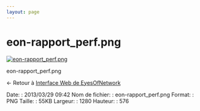 ```yaml
---
layout: page
---
```


eon-rapport\_perf.png
=====================

[![eon-rapport\_perf.png](/assets/media/eon-rapport_perf.png@cache=&w=900&h=405 "eon-rapport_perf.png")](/assets/media/eon-rapport_perf.png@cache= "Afficher le fichier original")

eon-rapport\_perf.png

← Retour à [Interface Web de
EyesOfNetwork](../eyesofnetwork/eyesofnetwork-interface.html "eyesofnetwork:eyesofnetwork-interface")

Date:
:   2013/03/29 09:42
Nom de fichier:
:   eon-rapport\_perf.png
Format:
:   PNG
Taille:
:   55KB
Largeur:
:   1280
Hauteur:
:   576

